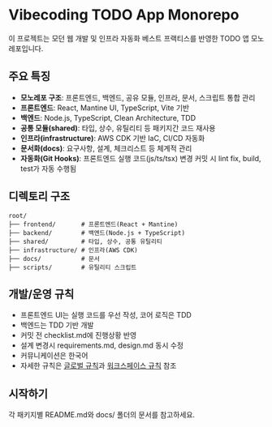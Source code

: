 # Vibecoding TODO App Monorepo

이 프로젝트는 모던 웹 개발 및 인프라 자동화 베스트 프랙티스를 반영한 TODO 앱 모노레포입니다.

## 주요 특징
- **모노레포 구조**: 프론트엔드, 백엔드, 공유 모듈, 인프라, 문서, 스크립트 통합 관리
- **프론트엔드**: React, Mantine UI, TypeScript, Vite 기반
- **백엔드**: Node.js, TypeScript, Clean Architecture, TDD
- **공통 모듈(shared)**: 타입, 상수, 유틸리티 등 패키지간 코드 재사용
- **인프라(infrastructure)**: AWS CDK 기반 IaC, CI/CD 자동화
- **문서화(docs)**: 요구사항, 설계, 체크리스트 등 체계적 관리
- **자동화(Git Hooks)**: 프론트엔드 실행 코드(js/ts/tsx) 변경 커밋 시 lint fix, build, test가 자동 수행됨

## 디렉토리 구조
```
root/
├── frontend/       # 프론트엔드(React + Mantine)
├── backend/        # 백엔드(Node.js + TypeScript)
├── shared/         # 타입, 상수, 공통 유틸리티
├── infrastructure/ # 인프라(AWS CDK)
├── docs/           # 문서
├── scripts/        # 유틸리티 스크립트
```

## 개발/운영 규칙
- 프론트엔드 UI는 실행 코드를 우선 작성, 코어 로직은 TDD
- 백엔드는 TDD 기반 개발
- 커밋 전 checklist.md에 진행상황 반영
- 설계 변경시 requirements.md, design.md 동시 수정
- 커뮤니케이션은 한국어
- 자세한 규칙은 [글로벌 규칙](./global_windsurf_rules.md)과 [워크스페이스 규칙](.windsurfrules) 참조

## 시작하기
각 패키지별 README.md와 docs/ 폴더의 문서를 참고하세요.
